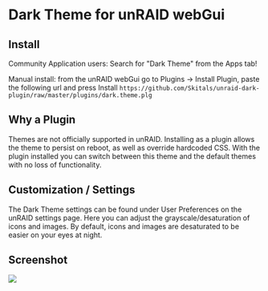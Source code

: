 # Dark Theme for unRAID webGui

## Install

Community Application users: Search for "Dark Theme" from the Apps tab!

Manual install: from the unRAID webGui go to Plugins -> Install Plugin, paste the following url and press Install
  `https://github.com/Skitals/unraid-dark-plugin/raw/master/plugins/dark.theme.plg`
  
## Why a Plugin

Themes are not officially supported in unRAID. Installing as a plugin allows the theme to persist on reboot, as well as override hardcoded CSS. With the plugin installed you can switch between this theme and the default themes with no loss of functionality.

## Customization / Settings

The Dark Theme settings can be found under User Preferences on the unRAID settings page. Here you can adjust the grayscale/desaturation of icons and images. By default, icons and images are desaturated to be easier on your eyes at night.

## Screenshot
![](preview.png?raw=true)
